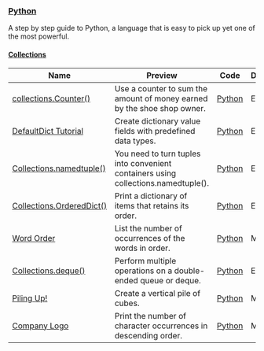 ### [Python](https://www.hackerrank.com/domains/python)
A step by step guide to Python, a language that is easy to pick up yet one of the most powerful.

#### [Collections](https://www.hackerrank.com/domains/python/py-collections)

Name | Preview | Code | Difficulty
---- | ------- | ---- | ----------
[collections.Counter()](https://www.hackerrank.com/challenges/collections-counter)|Use a counter to sum the amount of money earned by the shoe shop owner.|[Python](collections-counter.py)|Easy
[DefaultDict Tutorial](https://www.hackerrank.com/challenges/defaultdict-tutorial)|Create dictionary value fields with predefined data types.|[Python](defaultdict-tutorial.py)|Easy
[Collections.namedtuple()](https://www.hackerrank.com/challenges/py-collections-namedtuple)|You need to turn tuples into convenient containers using collections.namedtuple().|[Python](py-collections-namedtuple.py)|Easy
[Collections.OrderedDict()](https://www.hackerrank.com/challenges/py-collections-ordereddict)|Print a dictionary of items that retains its order.|[Python](py-collections-ordereddict.py)|Easy
[Word Order](https://www.hackerrank.com/challenges/word-order)|List the number of occurrences of the words in order.|[Python](word-order.py)|Medium
[Collections.deque()](https://www.hackerrank.com/challenges/py-collections-deque)|Perform multiple operations on a double-ended queue or deque.|[Python](py-collections-deque.py)|Easy
[Piling Up!](https://www.hackerrank.com/challenges/piling-up)|Create a vertical pile of cubes.|[Python](piling-up.py)|Medium
[Company Logo](https://www.hackerrank.com/challenges/most-commons)|Print the number of character occurrences in descending order.|[Python](most-commons.py)|Medium

